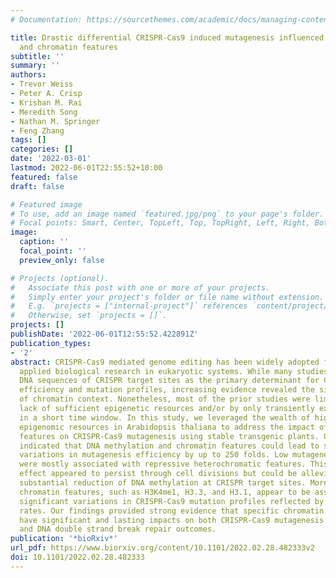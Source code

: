 ```yaml
---
# Documentation: https://sourcethemes.com/academic/docs/managing-content/

title: Drastic differential CRISPR-Cas9 induced mutagenesis influenced by DNA methylation
  and chromatin features
subtitle: ''
summary: ''
authors:
- Trevor Weiss
- Peter A. Crisp
- Krishan M. Rai
- Meredith Song
- Nathan M. Springer
- Feng Zhang
tags: []
categories: []
date: '2022-03-01'
lastmod: 2022-06-01T22:55:52+10:00
featured: false
draft: false

# Featured image
# To use, add an image named `featured.jpg/png` to your page's folder.
# Focal points: Smart, Center, TopLeft, Top, TopRight, Left, Right, BottomLeft, Bottom, BottomRight.
image:
  caption: ''
  focal_point: ''
  preview_only: false

# Projects (optional).
#   Associate this post with one or more of your projects.
#   Simply enter your project's folder or file name without extension.
#   E.g. `projects = ["internal-project"]` references `content/project/deep-learning/index.md`.
#   Otherwise, set `projects = []`.
projects: []
publishDate: '2022-06-01T12:55:52.422891Z'
publication_types:
- '2'
abstract: CRISPR-Cas9 mediated genome editing has been widely adopted for basic and
  applied biological research in eukaryotic systems. While many studies considered
  DNA sequences of CRISPR target sites as the primary determinant for CRISPR mutagenesis
  efficiency and mutation profiles, increasing evidence revealed the significant role
  of chromatin context. Nonetheless, most of the prior studies were limited by the
  lack of sufficient epigenetic resources and/or by only transiently expressing CRISPR-Cas9
  in a short time window. In this study, we leveraged the wealth of high-resolution
  epigenomic resources in Arabidopsis thaliana to address the impact of chromatin
  features on CRISPR-Cas9 mutagenesis using stable transgenic plants. Our results
  indicated that DNA methylation and chromatin features could lead to significant
  variations in mutagenesis efficiency by up to 250 folds. Low mutagenesis efficiencies
  were mostly associated with repressive heterochromatic features. This repressive
  effect appeared to persist through cell divisions but could be alleviated through
  substantial reduction of DNA methylation at CRISPR target sites. Moreover, specific
  chromatin features, such as H3K4me1, H3.3, and H3.1, appear to be associated with
  significant variations in CRISPR-Cas9 mutation profiles reflected by the 1 bp insertion
  rates. Our findings provided strong evidence that specific chromatin features could
  have significant and lasting impacts on both CRISPR-Cas9 mutagenesis efficiency
  and DNA double strand break repair outcomes.
publication: '*bioRxiv*'
url_pdf: https://www.biorxiv.org/content/10.1101/2022.02.28.482333v2
doi: 10.1101/2022.02.28.482333
---
```

